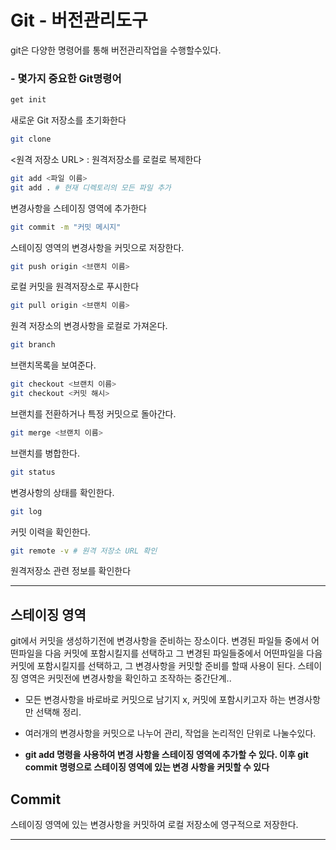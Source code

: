 # Git - 버전관리도구

git은 다양한 명령어를 통해 버전관리작업을 수행할수있다.


### - 몇가지 중요한 Git명령어
```bash
get init
``` 
새로운 Git 저장소를 초기화한다

```bash
git clone 
```
<원격 저장소 URL> : 원격저장소를 로컬로 복제한다

```bash 
git add <파일 이름>
git add . # 현재 디렉토리의 모든 파일 추가
```
변경사항을 스테이징 영역에 추가한다

```bash
git commit -m "커밋 메시지"
```
스테이징 영역의 변경사항을 커밋으로 저장한다. 

```bash
git push origin <브랜치 이름>
```
로컬 커밋을 원격저장소로 푸시한다

```bash
git pull origin <브랜치 이름>
```
원격 저장소의 변경사항을 로컬로 가져온다. 

```bash
git branch
```
브랜치목록을 보여준다. 

```bash
git checkout <브랜치 이름>
git checkout <커밋 해시>
```
브랜치를 전환하거나 특정 커밋으로 돌아간다. 

```bash
git merge <브랜치 이름>
```
브랜치를 병합한다. 

```bash
git status
```
변경사항의 상태를 확인한다. 

```bash
git log
```
커밋 이력을 확인한다.

```bash
git remote -v # 원격 저장소 URL 확인
```
원격저장소 관련 정보를 확인한다


--- 
## 스테이징 영역
git에서 커밋을 생성하기전에 변경사항을 준비하는 장소이다. 변경된 파일들 중에서 어떤파일을 다음 커밋에 포함시킬지를 선택하고 그 변경된 파일들중에서 어떤파일을 다음 커밋에 포함시킬지를 선택하고, 그 변경사항을 커밋할 준비를 할때 사용이 된다. 스테이징 영역은 커밋전에 변경사항을 확인하고 조작하는 중간단계..

* 모든 변경사항을 바로바로 커밋으로 남기지 x, 커밋에 포함시키고자 하는 변경사항만 선택해 정리. 

* 여러개의 변경사항을 커밋으로 나누어 관리, 작업을 논리적인 단위로 나눌수있다. 

* **git add 명령을 사용하여 변경 사항을 스테이징 영역에 추가할 수 있다. 이후 git commit 명령으로 스테이징 영역에 있는 변경 사항을 커밋할 수 있다**

## Commit

스테이징 영역에 있는 변경사항을 커밋하여 로컬 저장소에 영구적으로 저장한다. 

---

